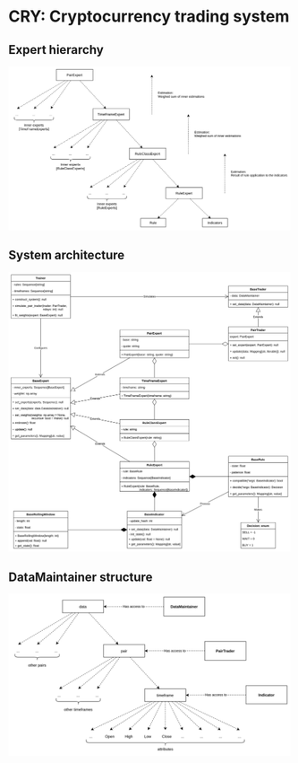 # CRY: Cryptocurrency trading system

## Expert hierarchy
![Expert hierarchy ](./resources/Expert.png)

## System architecture
![System architecture ](./resources/UML.png)

## DataMaintainer structure
![DataMaintainer structure ](./resources/DataMaintainer.png)